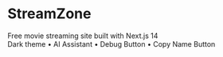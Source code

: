 # StreamZone
Free movie streaming site built with Next.js 14  
Dark theme • AI Assistant • Debug Button • Copy Name Button
